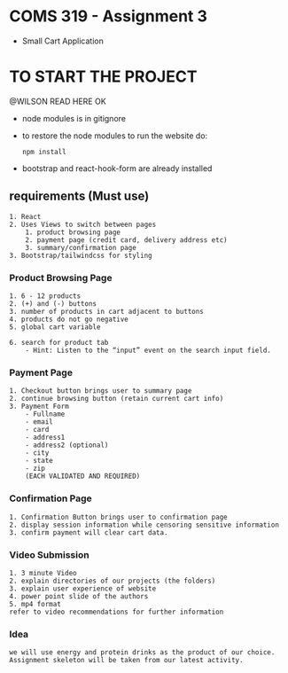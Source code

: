# COMS 319 - Assignment 3

- Small Cart Application

# TO START THE PROJECT

@WILSON READ HERE OK

- node modules is in gitignore
- to restore the node modules to run the website do:

  `npm install`

- bootstrap and react-hook-form are already installed

## requirements (Must use)

    1. React
    2. Uses Views to switch between pages
        1. product browsing page
        2. payment page (credit card, delivery address etc)
        3. summary/confirmation page
    3. Bootstrap/tailwindcss for styling

### Product Browsing Page

    1. 6 - 12 products
    2. (+) and (-) buttons
    3. number of products in cart adjacent to buttons
    4. products do not go negative
    5. global cart variable

    6. search for product tab
        - Hint: Listen to the “input” event on the search input field.

### Payment Page

    1. Checkout button brings user to summary page
    2. continue browsing button (retain current cart info)
    3. Payment Form
        - Fullname
        - email
        - card
        - address1
        - address2 (optional)
        - city
        - state
        - zip
        (EACH VALIDATED AND REQUIRED)

### Confirmation Page

    1. Confirmation Button brings user to confirmation page
    2. display session information while censoring sensitive information
    3. confirm payment will clear cart data.

### Video Submission

    1. 3 minute Video
    2. explain directories of our projects (the folders)
    3. explain user experience of website
    4. power point slide of the authors
    5. mp4 format
    refer to video recommendations for further information

### Idea

    we will use energy and protein drinks as the product of our choice.
    Assignment skeleton will be taken from our latest activity.
